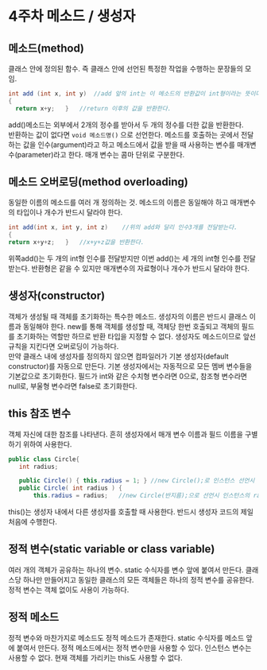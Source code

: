 # 4주차 메소드 / 생성자
## 메소드(method)
 클래스 안에 정의된 함수. 즉 클래스 안에 선언된 특정한 작업을 수행하는 문장들의 모임.
``` java
int add (int x, int y)	//add 앞의 int는 이 메소드의 반환값이 int형이라는 뜻이다.
{	
  return x+y;	}	//return 이후의 값을 반환한다.
```
 add()메소드는 외부에서 2개의 정수를 받아서 두 개의 정수를 더한 값을 반환한다. <br>
반환하는 값이 없다면 `void 메소드명()` 으로 선언한다. 메소드를 호출하는 곳에서 전달하는 값을 인수(argument)라고 하고 메소드에서 값을 받을 때 사용하는 변수를 매개변수(parameter)라고 한다. 매개 변수는 콤마 단위로 구분한다.

 ## 메소드 오버로딩(method overloading)
 동일한 이름의 메소드를 여러 개 정의하는 것. 메소드의 이름은 동일해야 하고 매개변수의 타입이나 개수가 반드시 달라야 한다.
 ``` java
int add(int x, int y, int z)	//위의 add와 달리 인수3개를 전달받는다.
{	
return x+y+z;	}	//x+y+z값을 반환한다.
```
 위쪽add()는 두 개의 int형 인수를 전달받지만 이번 add()는 세 개의 int형 인수를 전달받는다. 반환형은 같을 수 있지만 매개변수의 자료형이나 개수가 반드시 달라야 한다.

## 생성자(constructor)
 객체가 생성될 때 객체를 초기화하는 특수한 메소드. 생성자의 이름은 반드시 클래스 이름과 동일해야 한다. new를 통해 객체를 생성할 때, 객체당 한번 호출되고 객체의 필드를 초기화하는 역할만 하므로 반환 타입을 지정할 수 없다. 생성자도 메소드이므로 앞선 규칙을 지킨다면 오버로딩이 가능하다. 
 <br>만약 클래스 내에 생성자를 정의하지 않으면 컴파일러가 기본 생성자(default constructor)를 자동으로 만든다. 기본 생성자에서는 자동적으로 모든 멤버 변수들을 기본값으로 초기화한다. 필드가 int와 같은 수치형 변수라면 0으로, 참조형 변수라면 null로, 부울형 변수라면 false로 초기화한다.

 ## this 참조 변수
 객체 자신에 대한 참조를 나타낸다. 흔히 생성자에서 매개 변수 이름과 필드 이름을 구별하기 위하여 사용한다.
 ```java
public class Circle{
	int radius;

	public Circle() { this.radius = 1; } //new Circle();로 인스턴스 선언시 radius를 1로 선언
	public Circle( int radius ) {
		this.radius = radius;	//new Circle(반지름);으로 선언시 인스턴스의 radius는 반지름으로 선언된다.
   ```
 this()는 생성자 내에서 다른 생성자를 호출할 때 사용한다. 반드시 생성자 코드의 제일 처음에 수행한다.

 ## 정적 변수(static variable or class variable)
 여러 개의 객체가 공유하는 하나의 변수. static 수식자를 변수 앞에 붙여서 만든다. 클래스당 하나만 만들어지고 동일한 클래스의 모든 객체들은 하나의 정적 변수를 공유한다. 
 <br> 정적 변수는 객체 없이도 사용이 가능하다.

## 정적 메소드
 정적 변수와 마찬가지로 메소드도 정적 메소드가 존재한다. static 수식자를 메소드 앞에 붙여서 만든다. 정적 메소드에서는 정적 변수만을 사용할 수 있다. 인스턴스 변수는 사용할 수 없다. 현재 객체를 가리키는 this도 사용할 수 없다.

